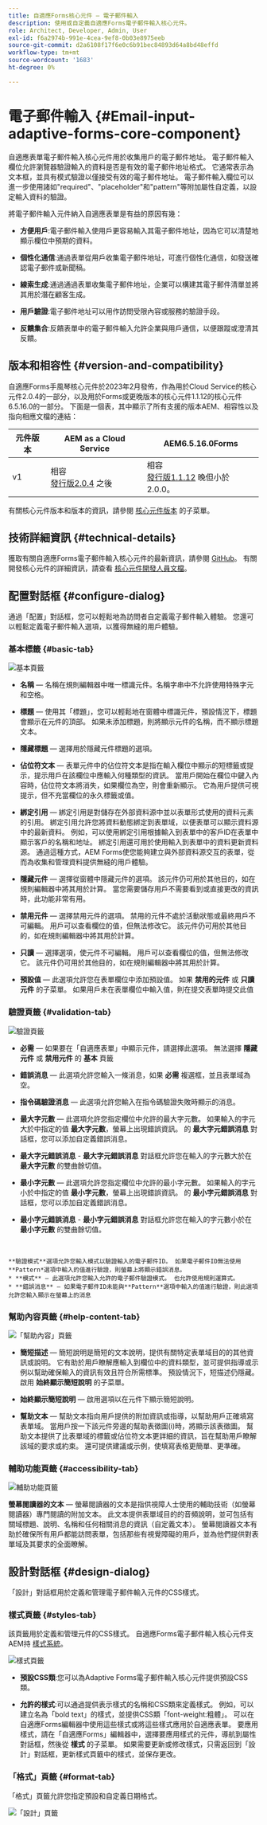 ```yaml
---
title: 自適應Forms核心元件 — 電子郵件輸入
description: 使用或自定義自適應Forms電子郵件輸入核心元件。
role: Architect, Developer, Admin, User
exl-id: f6a2974b-991e-4cea-9ef8-0b03e8975eeb
source-git-commit: d2a6108f17f6e0c6b91bec84893d64a8bd48effd
workflow-type: tm+mt
source-wordcount: '1683'
ht-degree: 0%

---
```


# 電子郵件輸入 {#Email-input-adaptive-forms-core-component}

自適應表單電子郵件輸入核心元件用於收集用戶的電子郵件地址。 電子郵件輸入欄位允許瀏覽器驗證輸入的資料是否是有效的電子郵件地址格式。 它通常表示為文本框，並具有模式驗證以僅接受有效的電子郵件地址。 電子郵件輸入欄位可以進一步使用諸如&quot;required&quot;、&quot;placeholder&quot;和&quot;pattern&quot;等附加屬性自定義，以設定輸入資料的驗證。

<!-- ## Sample Component Output {#sample-component-output}

To experience the Accordion Component as well as see examples of its configuration options as well as HTML and JSON output, visit the [Component Library](https://adobe.com/go/aem_cmp_library_accordion). -->

將電子郵件輸入元件納入自適應表單是有益的原因有幾：

* **方便用戶**:電子郵件輸入使用戶更容易輸入其電子郵件地址，因為它可以清楚地顯示欄位中預期的資料。

* **個性化通信**:通過表單從用戶收集電子郵件地址，可進行個性化通信，如發送確認電子郵件或新聞稿。

* **線索生成**:通過通過表單收集電子郵件地址，企業可以構建其電子郵件清單並將其用於潛在顧客生成。

* **用戶驗證**:電子郵件地址可以用作訪問受限內容或服務的驗證手段。

* **反饋集合**:反饋表單中的電子郵件輸入允許企業與用戶通信，以便跟蹤或澄清其反饋。

## 版本和相容性 {#version-and-compatibility}

自適應Forms手風琴核心元件於2023年2月發佈，作為用於Cloud Service的核心元件2.0.4的一部分，以及用於Forms或更晚版本的核心元件1.1.12的核心元件6.5.16.0的一部分。 下面是一個表，其中顯示了所有支援的版本AEM、相容性以及指向相應文檔的連結：

| 元件版本 | AEM as a Cloud Service  | AEM6.5.16.0Forms |
|---|---|---|
| v1 | 相容<br>[發行版2.0.4](/help/adaptive-forms/version.md) 之後 | 相容<br>[發行版1.1.12](/help/adaptive-forms/version.md) 晚但小於2.0.0。 |

有關核心元件版本和版本的資訊，請參閱 [核心元件版本](/help/adaptive-forms/version.md) 的子菜單。

<!-- ## Sample Component Output {#sample-component-output}

To experience the Accordion Component as well as see examples of its configuration options as well as HTML and JSON output, visit the [Component Library](https://adobe.com/go/aem_cmp_library_accordion). -->

## 技術詳細資訊 {#technical-details}

獲取有關自適應Forms電子郵件輸入核心元件的最新資訊，請參閱 [GitHub](https://github.com/adobe/aem-core-forms-components/tree/master/ui.af.apps/src/main/content/jcr_root/apps/core/fd/components/form/emailinput/v1/emailinput)。 有關開發核心元件的詳細資訊，請查看 [核心元件開發人員文檔](/help/developing/overview.md)。

## 配置對話框 {#configure-dialog}

通過「配置」對話框，您可以輕鬆地為訪問者自定義電子郵件輸入體驗。 您還可以輕鬆定義電子郵件輸入選項，以獲得無縫的用戶體驗。

### 基本標籤 {#basic-tab}

![基本頁籤](/help/adaptive-forms/assets/email_basictab.png)

* **名稱**  — 名稱在規則編輯器中唯一標識元件。名稱字串中不允許使用特殊字元和空格。

* **標題**  — 使用其「標題」，您可以輕鬆地在窗體中標識元件，預設情況下，標題會顯示在元件的頂部。 如果未添加標題，則將顯示元件的名稱，而不顯示標題文本。

* **隱藏標題**  — 選擇用於隱藏元件標題的選項。

* **佔位符文本**  — 表單元件中的佔位符文本是指在輸入欄位中顯示的短標籤或提示，提示用戶在該欄位中應輸入何種類型的資訊。 當用戶開始在欄位中鍵入內容時，佔位符文本將消失，如果欄位為空，則會重新顯示。 它為用戶提供可視提示，但不充當欄位的永久標籤或值。

* **綁定引用**  — 綁定引用是對儲存在外部資料源中並以表單形式使用的資料元素的引用。 綁定引用允許您將資料動態綁定到表單域，以便表單可以顯示資料源中的最新資料。 例如，可以使用綁定引用根據輸入到表單中的客戶ID在表單中顯示客戶的名稱和地址。 綁定引用還可用於使用輸入到表單中的資料更新資料源。 通過這種方式，AEM Forms使您能夠建立與外部資料源交互的表單，從而為收集和管理資料提供無縫的用戶體驗。
* **隱藏元件**  — 選擇從窗體中隱藏元件的選項。 該元件仍可用於其他目的，如在規則編輯器中將其用於計算。 當您需要儲存用戶不需要看到或直接更改的資訊時，此功能非常有用。
* **禁用元件**  — 選擇禁用元件的選項。 禁用的元件不處於活動狀態或最終用戶不可編輯。 用戶可以查看欄位的值，但無法修改它。 該元件仍可用於其他目的，如在規則編輯器中將其用於計算。
* **只讀**  — 選擇選項，使元件不可編輯。 用戶可以查看欄位的值，但無法修改它。 該元件仍可用於其他目的，如在規則編輯器中將其用於計算。

* **預設值**  — 此選項允許您在表單欄位中添加預設值。 如果 **禁用的元件** 或 **只讀元件** 的子菜單。 如果用戶未在表單欄位中輸入值，則在提交表單時提交此值


### 驗證頁籤 {#validation-tab}

![驗證頁籤](/help/adaptive-forms/assets/email_validationtab.png)

* **必需**  — 如果要在「自適應表單」中顯示元件，請選擇此選項。 無法選擇 **隱藏元件** 或 **禁用元件**  的 **基本** 頁籤

* **錯誤消息**  — 此選項允許您輸入一條消息，如果 **必需** 複選框，並且表單域為空。

* **指令碼驗證消息**  — 此選項允許您輸入在指令碼驗證失敗時顯示的消息。

* **最大字元數**  — 此選項允許您指定欄位中允許的最大字元數。 如果輸入的字元大於中指定的值 **最大字元數**，螢幕上出現錯誤資訊。 的 **最大字元錯誤消息** 對話框，您可以添加自定義錯誤消息。

* **最大字元錯誤消息** - **最大字元錯誤消息** 對話框允許您在輸入的字元數大於在 **最大字元數** 的雙曲餘切值。

* **最小字元數**  — 此選項允許您指定欄位中允許的最小字元數。 如果輸入的字元小於中指定的值 **最小字元數**，螢幕上出現錯誤資訊。 的 **最小字元錯誤消息** 對話框，您可以添加自定義錯誤消息。

* **最小字元錯誤消息** - **最小字元錯誤消息** 對話框允許您在輸入的字元數小於在 **最小字元數** 的雙曲餘切值。

<br>

    **驗證模式**選項允許您輸入模式以驗證輸入的電子郵件ID。 如果電子郵件ID無法使用**Pattern*選項中輸入的值進行驗證，則螢幕上將顯示錯誤消息。
    * **模式** — 此選項允許您輸入允許的電子郵件驗證模式。 也允許使用規則運算式。
    * **錯誤消息** — 如果電子郵件ID未能與**Pattern**選項中輸入的值進行驗證，則此選項允許您輸入顯示在螢幕上的消息

### 幫助內容頁籤 {#help-content-tab}

![「幫助內容」頁籤](/help/adaptive-forms/assets/email_helptab.png)

* **簡短描述**  — 簡短說明是簡短的文本說明，提供有關特定表單域目的的其他資訊或說明。 它有助於用戶瞭解應輸入到欄位中的資料類型，並可提供指導或示例以幫助確保輸入的資訊有效且符合所需標準。 預設情況下，短描述仍隱藏。 啟用 **始終顯示簡短說明** 的子菜單。

* **始終顯示簡短說明**  — 啟用選項以在元件下顯示簡短說明。

* **幫助文本**  — 幫助文本指向用戶提供的附加資訊或指導，以幫助用戶正確填寫表單域。 當用戶按一下該元件旁邊的幫助表徵圖(i)時，將顯示該表徵圖。 幫助文本提供了比表單域的標籤或佔位符文本更詳細的資訊，旨在幫助用戶瞭解該域的要求或約束。 還可提供建議或示例，使填寫表格更簡單、更準確。

### 輔助功能頁籤 {#accessibility-tab}

![輔助功能頁籤](/help/adaptive-forms/assets/email_accessibilitytab.png)

**螢幕閱讀器的文本**  — 螢幕閱讀器的文本是指供視障人士使用的輔助技術（如螢幕閱讀器）專門閱讀的附加文本。 此文本提供表單域目的的音頻說明，並可包括有關域標題、說明、名稱和任何相關消息的資訊（自定義文本）。 螢幕閱讀器文本有助於確保所有用戶都能訪問表單，包括那些有視覺障礙的用戶，並為他們提供對表單域及其要求的全面瞭解。

## 設計對話框 {#design-dialog}

「設計」對話框用於定義和管理電子郵件輸入元件的CSS樣式。

### 樣式頁籤 {#styles-tab}

該頁籤用於定義和管理元件的CSS樣式。 自適應Forms電子郵件輸入核心元件支AEM持 [樣式系統](/help/get-started/authoring.md#component-styling)。

![樣式頁籤](/help/adaptive-forms/assets/email_designdialog.png)

* **預設CSS類**:您可以為Adaptive Forms電子郵件輸入核心元件提供預設CSS類。

* **允許的樣式**:可以通過提供表示樣式的名稱和CSS類來定義樣式。 例如，可以建立名為「bold text」的樣式，並提供CSS類「font-weight:粗體」。 可以在自適應Forms編輯器中使用這些樣式或將這些樣式應用於自適應表單。 要應用樣式，請在「自適應Forms」編輯器中，選擇要應用樣式的元件，導航到屬性對話框，然後從 **樣式** 的子菜單。 如果需要更新或修改樣式，只需返回到「設計」對話框，更新樣式頁籤中的樣式，並保存更改。

### 「格式」頁籤 {#format-tab}

「格式」頁籤允許您指定預設和自定義日期格式。

![「設計」頁籤](/help/adaptive-forms/assets/emailinput_designformattab.png)

